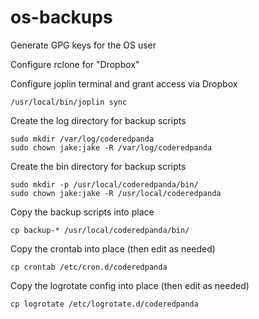 # os-backups
Generate GPG keys for the OS user

Configure rclone for "Dropbox"

Configure joplin terminal and grant access via Dropbox
```
/usr/local/bin/joplin sync
```
Create the log directory for backup scripts
```
sudo mkdir /var/log/coderedpanda
sudo chown jake:jake -R /var/log/coderedpanda
```
Create the bin directory for backup scripts
```
sudo mkdir -p /usr/local/coderedpanda/bin/
sudo chown jake:jake -R /usr/local/coderedpanda
```
Copy the backup scripts into place
```
cp backup-* /usr/local/coderedpanda/bin/
```
Copy the crontab into place (then edit as needed)
```
cp crontab /etc/cron.d/coderedpanda
```
Copy the logrotate config into place (then edit as needed)
```
cp logrotate /etc/logrotate.d/coderedpanda
```
